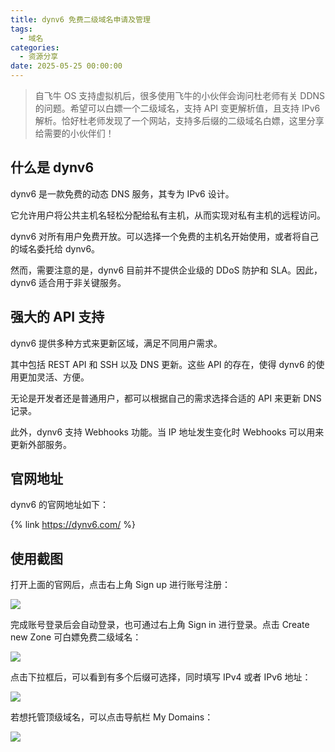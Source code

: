 ```yaml
---
title: dynv6 免费二级域名申请及管理
tags:
  - 域名
categories:
  - 资源分享
date: 2025-05-25 00:00:00
---
```


> 自飞牛 OS 支持虚拟机后，很多使用飞牛的小伙伴会询问杜老师有关 DDNS 的问题。希望可以白嫖一个二级域名，支持 API 变更解析值，且支持 IPv6 解析。恰好杜老师发现了一个网站，支持多后缀的二级域名白嫖，这里分享给需要的小伙伴们！

<!-- more -->

## 什么是 dynv6

dynv6 是一款免费的动态 DNS 服务，其专为 IPv6 设计。

它允许用户将公共主机名轻松分配给私有主机，从而实现对私有主机的远程访问。

dynv6 对所有用户免费开放。可以选择一个免费的主机名开始使用，或者将自己的域名委托给 dynv6。

然而，需要注意的是，dynv6 目前并不提供企业级的 DDoS 防护和 SLA。因此，dynv6 适合用于非关键服务。

## 强大的 API 支持

dynv6 提供多种方式来更新区域，满足不同用户需求。

其中包括 REST API 和 SSH 以及 DNS 更新。这些 API 的存在，使得 dynv6 的使用更加灵活、方便。

无论是开发者还是普通用户，都可以根据自己的需求选择合适的 API 来更新 DNS 记录。

此外，dynv6 支持 Webhooks 功能。当 IP 地址发生变化时 Webhooks 可以用来更新外部服务。

## 官网地址

dynv6 的官网地址如下：

{% link https://dynv6.com/ %}

## 使用截图

打开上面的官网后，点击右上角 Sign up 进行账号注册：

![](https://cdn.dusays.com/2025/03/808-1.jpg)

完成账号登录后会自动登录，也可通过右上角 Sign in 进行登录。点击 Create new Zone 可白嫖免费二级域名：

![](https://cdn.dusays.com/2025/03/808-2.jpg)

点击下拉框后，可以看到有多个后缀可选择，同时填写 IPv4 或者 IPv6 地址：

![](https://cdn.dusays.com/2025/03/808-3.jpg)

若想托管顶级域名，可以点击导航栏 My Domains：

![](https://cdn.dusays.com/2025/03/808-4.jpg)